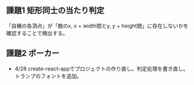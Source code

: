 ## 課題1 矩形同士の当たり判定
「自機の各頂点」が「敵のx, x + width間とy, y + height間」に存在しないかを確認することで検出する。

## 課題2 ポーカー
 - 4/28 create-react-appでプロジェクトの作り直し。判定処理を書き直し。トランプのフォントを追加。